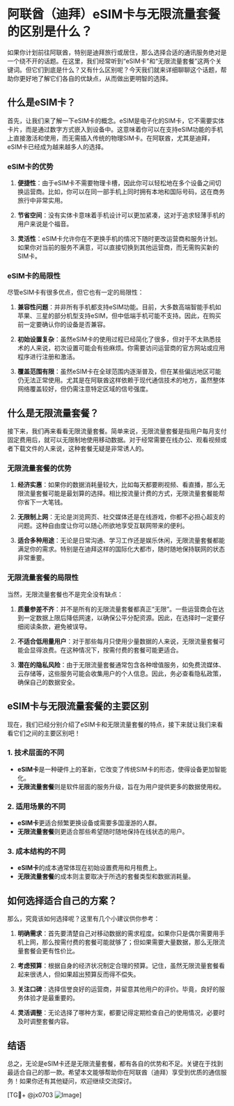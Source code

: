 # 阿联酋（迪拜）eSIM卡与无限流量套餐的区别是什么？

如果你计划前往阿联酋，特别是迪拜旅行或居住，那么选择合适的通讯服务绝对是一个绕不开的话题。在这里，我们经常听到“eSIM卡”和“无限流量套餐”这两个关键词。但它们到底是什么？又有什么区别呢？今天我们就来详细聊聊这个话题，帮助你更好地了解它们各自的优缺点，从而做出更明智的选择。

## 什么是eSIM卡？

首先，让我们来了解一下eSIM卡的概念。eSIM是电子化的SIM卡，它不需要实体卡片，而是通过数字方式嵌入到设备中。这意味着你可以在支持eSIM功能的手机上直接激活和使用，而无需插入传统的物理SIM卡。在阿联酋，尤其是迪拜，eSIM卡已经成为越来越多人的选择。

### eSIM卡的优势

1. **便捷性**：由于eSIM卡不需要物理卡槽，因此你可以轻松地在多个设备之间切换运营商。比如，你可以在同一部手机上同时拥有本地和国际号码，这在商务旅行中非常实用。
   
2. **节省空间**：没有实体卡意味着手机设计可以更加紧凑，这对于追求轻薄手机的用户来说是个福音。

3. **灵活性**：eSIM卡允许你在不更换手机的情况下随时更改运营商和服务计划。如果你对当前的服务不满意，可以直接切换到其他运营商，而无需购买新的SIM卡。

### eSIM卡的局限性

尽管eSIM卡有很多优点，但它也有一定的局限性：

1. **兼容性问题**：并非所有手机都支持eSIM功能。目前，大多数高端智能手机如苹果、三星的部分机型支持eSIM，但中低端手机可能不支持。因此，在购买前一定要确认你的设备是否兼容。

2. **初始设置复杂**：虽然eSIM卡的使用过程已经简化了很多，但对于不太熟悉技术的人来说，初次设置可能会有些麻烦。你需要访问运营商的官方网站或应用程序进行注册和激活。

3. **覆盖范围有限**：虽然eSIM卡在全球范围内逐渐普及，但在某些偏远地区可能仍无法正常使用。尤其是在阿联酋这样依赖于现代通信技术的地方，虽然整体网络覆盖较好，但仍需注意特定区域的信号强度。

## 什么是无限流量套餐？

接下来，我们再来看看无限流量套餐。简单来说，无限流量套餐是指用户每月支付固定费用后，就可以无限制地使用移动数据。对于经常需要在线办公、观看视频或者下载文件的人来说，这种套餐无疑是非常诱人的。

### 无限流量套餐的优势

1. **经济实惠**：如果你的数据消耗量较大，比如每天都要刷视频、看直播，那么无限流量套餐可能是最划算的选择。相比按流量计费的方式，无限流量套餐能帮你省下一大笔钱。

2. **无限制上网**：无论是浏览网页、社交媒体还是在线游戏，你都不必担心超支的问题。这种自由度让你可以随心所欲地享受互联网带来的便利。

3. **适合多种用途**：无论是日常沟通、学习工作还是娱乐休闲，无限流量套餐都能满足你的需求。特别是在迪拜这样的国际化大都市，随时随地保持联网的状态非常重要。

### 无限流量套餐的局限性

当然，无限流量套餐也不是完全没有缺点：

1. **质量参差不齐**：并不是所有的无限流量套餐都真正“无限”。一些运营商会在达到一定数据上限后降低网速，以确保公平分配资源。因此，在选择时一定要仔细阅读条款，避免被误导。

2. **不适合低用量用户**：对于那些每月只使用少量数据的人来说，无限流量套餐可能会显得浪费。在这种情况下，按需付费的套餐可能更适合。

3. **潜在的隐私风险**：由于无限流量套餐通常包含各种增值服务，如免费流媒体、云存储等，这些服务可能会收集用户的个人信息。因此，务必查看隐私政策，确保自己的数据安全。

## eSIM卡与无限流量套餐的主要区别

现在，我们已经分别介绍了eSIM卡和无限流量套餐的特点，接下来就让我们来看看它们之间的主要区别吧！

### 1. 技术层面的不同

- **eSIM卡**是一种硬件上的革新，它改变了传统SIM卡的形态，使得设备更加智能化。
- **无限流量套餐**则是软件层面的服务升级，旨在为用户提供更多的数据使用权。

### 2. 适用场景的不同

- **eSIM卡**更适合频繁更换设备或需要多国漫游的人群。
- **无限流量套餐**则更适合那些希望随时随地保持在线状态的用户。

### 3. 成本结构的不同

- **eSIM卡**的成本通常体现在初始设置费用和月租费上。
- **无限流量套餐**的成本则主要取决于所选的套餐类型和数据消耗量。

## 如何选择适合自己的方案？

那么，究竟该如何选择呢？这里有几个小建议供你参考：

1. **明确需求**：首先要清楚自己对移动数据的需求程度。如果你只是偶尔需要用手机上网，那么按需付费的套餐可能就够了；但如果需要大量数据，那么无限流量套餐会更有性价比。

2. **考虑预算**：根据自身的经济状况制定合理的预算。记住，虽然无限流量套餐看起来很诱人，但如果超出预算反而得不偿失。

3. **关注口碑**：选择信誉良好的运营商，并留意其他用户的评价。毕竟，良好的服务体验才是最重要的。

4. **灵活调整**：无论选择了哪种方案，都要记得定期检查自己的使用情况，必要时及时调整套餐内容。

## 结语

总之，无论是eSIM卡还是无限流量套餐，都有各自的优势和不足。关键在于找到最适合自己的那一款。希望本文能够帮助你在阿联酋（迪拜）享受到优质的通信服务！如果你还有其他疑问，欢迎继续交流探讨。

[TG💪+ @jx0703 ![Image](https://github.com/user-attachments/assets/dbca1d08-cadb-493c-b0ec-ad6f7a83f270)]